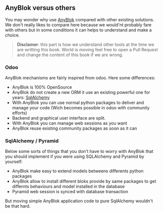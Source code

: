 ## AnyBlok versus others

You may wonder why use [AnyBlok][AnyBlok] compared with other existing
solutions. We don't really likes to compare here because we would'nt probably
fare with others but in some conditions it can helps to understand and make
a choice.

> **Disclamer**: this part is how we understand other tools at the time we
> are writting this book. World is moving feel free to open a Pull Request
> and change the content of this book if we are wrong.

### Odoo

AnyBlok mechanisms are fairly inspired from odoo. Here some
differences:

* AnyBlok is 100% OpenSource
* AnyBlok do not create a new ORM it use an existing powerful one for
  years: [SqlAlchemy][sqlalchemy]
* With AnyBlok you can use normal python packages to deliver and manage
  your code (Wich becomes possible in odoo with community efforts)
* Backend and graphical user interface are split.
* With AnyBlok you can manage web sessions as you want
* AnyBlok reuse existing community packages as soon as it can

### SqlAlchemy / Pyramid

Below some sorts of things that you don't have to worry with AnyBlok that you
should implement if you were using SQLAlchemy and Pyramid by yourself:

* AnyBlok make easy to extend models betweens differents python packages
* AnyBlok allow to install different bloks provide by same packages to get
  differnts behaviours and model installed in the database
* Pyramid web session is synced with database transaction

But moving simple AnyBlok application code to pure SqlAlchemy wouldn't be
that hard.

[AnyBlok]: https://github.com/AnyBlok/AnyBlok
[pyramid_home]: https://trypyramid.com/
[sqlalchemy]: http://www.sqlalchemy.org/
